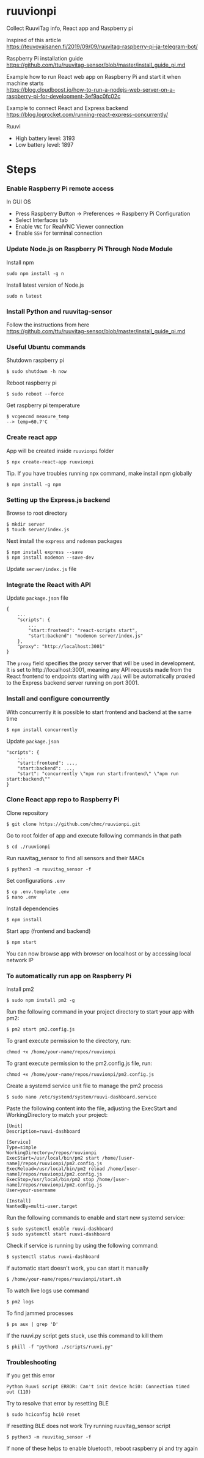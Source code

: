 # ruuvionpi

Collect RuuviTag info, React app and Raspberry pi

Inspired of this article  
https://teuvovaisanen.fi/2019/09/09/ruuvitag-raspberry-pi-ja-telegram-bot/

Raspberry Pi installation guide  
https://github.com/ttu/ruuvitag-sensor/blob/master/install_guide_pi.md

Example how to run React web app on Raspberry Pi and start it when machine starts  
https://blog.cloudboost.io/how-to-run-a-nodejs-web-server-on-a-raspberry-pi-for-development-3ef9ac0fc02c

Example to connect React and Express backend
https://blog.logrocket.com/running-react-express-concurrently/

Ruuvi

- High battery level: 3193
- Low battery level: 1897

# Steps

### Enable Raspberry Pi remote access

In GUI OS

- Press Raspberry Button -> Preferences -> Raspberry Pi Configuration
- Select Interfaces tab
- Enable `VNC` for RealVNC Viewer connection
- Enable `SSH` for terminal connection

### Update Node.js on Raspberry Pi Through Node Module

Install npm

```
sudo npm install -g n
```

Install latest version of Node.js

```
sudo n latest
```

### Install Python and ruuvitag-sensor

Follow the instructions from here  
https://github.com/ttu/ruuvitag-sensor/blob/master/install_guide_pi.md

### Useful Ubuntu commands

Shutdown raspberry pi

```
$ sudo shutdown -h now
```

Reboot raspberry pi

```
$ sudo reboot --force
```

Get raspberry pi temperature

```
$ vcgencmd measure_temp
--> temp=60.7'C
```

### Create react app

App will be created inside `ruuvionpi` folder

```
$ npx create-react-app ruuvionpi
```

Tip. If you have troubles running npx command, make install npm globally

```
$ npm install -g npm
```

### Setting up the Express.js backend

Browse to root directory

```
$ mkdir server
$ touch server/index.js
```

Next install the `express` and `nodemon` packages

```
$ npm install express --save
$ npm install nodemon --save-dev
```

Update `server/index.js` file

### Integrate the React with API

Update `package.json` file

```
{
    ...
    "scripts": {
        ...
        "start:frontend": "react-scripts start",
        "start:backend": "nodemon server/index.js"
    },
    "proxy": "http://localhost:3001"
}
```

The `proxy` field specifies the proxy server that will be used in development. It is set to http://localhost:3001, meaning any API requests made from the React frontend to endpoints starting with `/api` will be automatically proxied to the Express backend server running on port 3001.

### Install and configure concurrently

With concurrently it is possible to start frontend and backend at the same time

```
$ npm install concurrently
```

Update `package.json`

```
"scripts": {
    ...
    "start:frontend": ...,
    "start:backend": ...,
    "start": "concurrently \"npm run start:frontend\" \"npm run start:backend\""
}
```

### Clone React app repo to Raspberry Pi

Clone repository

```
$ git clone https://github.com/chmc/ruuvionpi.git
```

Go to root folder of app and execute following commands in that path

```
$ cd ./ruuvionpi
```

Run ruuvitag_sensor to find all sensors and their MACs

```
$ python3 -m ruuvitag_sensor -f
```

Set configurations `.env`

```
$ cp .env.template .env
$ nano .env
```

Install dependencies

```
$ npm install
```

Start app (frontend and backend)

```
$ npm start
```

You can now browse app with browser on localhost or by accessing local network IP

### To automatically run app on Raspberry Pi

Install pm2

```
$ sudo npm install pm2 -g
```

Run the following command in your project directory to start your app with pm2:

```
$ pm2 start pm2.config.js
```

To grant execute permission to the directory, run:

```
chmod +x /home/your-name/repos/ruuvionpi
```

To grant execute permission to the pm2.config.js file, run:

```
chmod +x /home/your-name/repos/ruuvionpi/pm2.config.js
```

Create a systemd service unit file to manage the pm2 process

```
$ sudo nano /etc/systemd/system/ruuvi-dashboard.service
```

Paste the following content into the file, adjusting the ExecStart and WorkingDirectory to match your project:

```
[Unit]
Description=ruuvi-dashboard

[Service]
Type=simple
WorkingDirectory=/repos/ruuvionpi
ExecStart=/usr/local/bin/pm2 start /home/[user-name]/repos/ruuvionpi/pm2.config.js
ExecReload=/usr/local/bin/pm2 reload /home/[user-name]/repos/ruuvionpi/pm2.config.js
ExecStop=/usr/local/bin/pm2 stop /home/[user-name]/repos/ruuvionpi/pm2.config.js
User=your-username

[Install]
WantedBy=multi-user.target
```

Run the following commands to enable and start new systemd service:

```
$ sudo systemctl enable ruuvi-dashboard
$ sudo systemctl start ruuvi-dashboard
```

Check if service is running by using the following command:

```
$ systemctl status ruuvi-dashboard
```

If automatic start doesn't work, you can start it manually

```
$ /home/your-name/repos/ruuvionpi/start.sh
```

To watch live logs use command

```
$ pm2 logs
```

To find jammed processes

```
$ ps aux | grep 'D'
```

If the ruuvi.py script gets stuck, use this command to kill them

```
$ pkill -f "python3 ./scripts/ruuvi.py"
```

### Troubleshooting

If you get this error

```
Python Ruuvi script ERROR: Can't init device hci0: Connection timed out (110)
```

Try to resolve that error by resetting BLE

```
$ sudo hciconfig hci0 reset
```

If resetting BLE does not work Try running ruuvitag_sensor script

```
$ python3 -m ruuvitag_sensor -f
```

If none of these helps to enable bluetooth, reboot raspberry pi and try again
